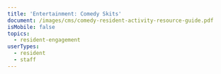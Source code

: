 ```yaml
---
title: 'Entertainment: Comedy Skits'
document: /images/cms/comedy-resident-activity-resource-guide.pdf
isMobile: false
topics:
  - resident-engagement
userTypes:
  - resident
  - staff
---
```


